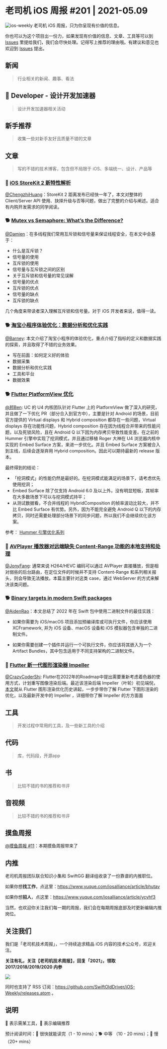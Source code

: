 # 老司机 iOS 周报 #201 | 2021-05.09

![ios-weekly](https://github.com/SwiftOldDriver/iOS-Weekly/blob/master/assets/ios-weekly.png?raw=true)
老司机 iOS 周报，只为你呈现有价值的信息。

你也可以为这个项目出一份力，如果发现有价值的信息、文章、工具等可以到 [Issues](https://github.com/SwiftOldDriver/iOS-Weekly/issues) 里提给我们，我们会尽快处理。记得写上推荐的理由哦。有建议和意见也欢迎到 [Issues](https://github.com/SwiftOldDriver/iOS-Weekly/issues) 提出。

## 新闻

> 行业相关的新闻、趣事、看法

##  Developer - 设计开发加速器

> 设计开发加速器相关活动

## 新手推荐

> 收集一些对新手友好且质量不错的文章

## 文章

> 写的不错的技术博客，包含但不局限于 iOS、多端统一、设计、产品等

### 🐢 [iOS StoreKit 2 新特性解析](https://mp.weixin.qq.com/s/RrkK5M3qYTs2cMi7sWTqrA)

[@ChengzhiHuang](https://github.com/ChengzhiHuang)：StoreKit 2 距离发布已经快一年了，本文对整体的 Client/Server API 使用、抉择升级与否等问题，做出了完整的介绍与阐述。适合有内购开发需求的同学阅读。


### 🐕  [Mutex vs Semaphore: What’s the Difference?](https://www.guru99.com/mutex-vs-semaphore.html)

[@Damien](https://github.com/ZengyiMa)：在多线程我们常用互斥锁和信号量来保证线程安全，在本文中会基于：

* 什么是互斥锁？
* 信号量的使用
* 互斥锁的使用
* 信号量与互斥锁之间的区别
* 关于互斥锁和信号量的常见误解
* 信号量的优点
* 互斥锁的优点
* 信号量的缺点
* 互斥锁的缺点

几个角度来带读者深入理解互斥锁和信号量。对于 iOS 开发者来说，值得一读。

### 🐕 [淘宝小程序体验优化：数据分析和优化实践](https://mp.weixin.qq.com/s/eIeOncrNd_h8-7E8fg4bKg)

[@Barney](https://github.com/BarneyZhaoooo): 本文介绍了淘宝小程序的体验优化，重点介绍了指标的定义和数据实践的探索，并且取得了不错的业务效果。

- 写在前面：如何定义好的体验
- 数据采集
- 数据分析和优化实践
- 工具和平台
- 数据效果

### 🐕 [Flutter PlatformView 优化](https://mp.weixin.qq.com/s/gJXk56yJ5oJREHCUbsdhXg)

[@邦Ben](https://github.com/linwenbang): UC 的 U4 内核团队针对 Flutter 上的 PlatformView 做了深入的研究，并且做了一下优化 PR（部分合入到官方中），主要是针对 Android 的场景，目前官方提供的 Virtual displays 和 Hybrid composition 都存在一些问题，Virtual displays 存在功能性问题，Hybrid composition 存在因为线程合并带来的性能问题，以及死锁风险，且在 Android Q 以下因为内存拷贝导致性能变差。在之前的 Hummer 引擎中实现了挖洞模式，并且通过移植 Roger 大神在 U4 浏览器内核中实现的 Embed Surface 方案，来进一步优化。并且 Embed Surface 方案被合入到主线，后续会逐渐弃用 Hybrid composition。因此可以期待最新的 release 版本。

最终得到的结论：

- 「挖洞模式」的性能仍然是最好的。在挖洞模式能满足的场景下，请考虑优先使用挖洞；
- Embed Surface 除了仅支持 Android 6.0 及以上外，没有明显短板，其帧率在大多数场景下可以与挖洞模式持平；
- 从测试数据看，不合并线程的 HybridComposition 的帧率波动比较大，并不比 Embed Surface 有优势。另外，因为不能完全避免 Android Q 以下的内存拷贝，同时还需要处理部分场景下的同步问题，所以我们不会继续优化该方案。

参考：
[Hummer 引擎优化系列](https://mp.weixin.qq.com/s?__biz=MzUzMjk2ODM1MA==&mid=2247484736&idx=1&sn=c080c85e8eab7152eccc599170613770&chksm=faaa63b1cdddeaa782aee05d96d733623cb4d52f26670b41ab2e9dbf63301aee4995c070fe00&scene=178&cur_album_id=2315269790401298433#rd)


### 🐎 [AVPlayer 播放器对远端缺失 Content-Range 功能的本地支持和处理](https://bbs.noahark.io/t/topic/312)

[@JonyFang](https://github.com/JonyFang): 通常来说 H264/HEVC 编码可以通过 AVPlayer 直接播放，但是相对弱些的后台路由，在定位文件的时候并不支持 Content-Range 和系列相关报头，则会导致无法播放。本篇主要针对这类 case，通过 WebServer 的方式来解决该类问题。

### 🐕 [Binary targets in modern Swift packages](https://www.polpiella.dev/binary-targets-in-modern-swift-packages)

[@AidenRao](https://weibo.com/AidenRao)：本文总结了 2022 年在 Swift 包中使用二进制文件的最佳实践：

- 如果你需要为 iOS/macOS 项目添加预编译库或可执行文件，你应该使用 XCFramework, 并为 iOS 设备、macOS 设备和 iOS 模拟器包含单独的二进制文件。
    
- 如果你需要创建一个插件并运行一个可执行文件，你应该将其嵌入为一个 Artifact Bundles，其中包含适用于不同支持架构的二进制文件。

### 🐢 [Flutter 新一代图形渲染器 Impeller](https://mp.weixin.qq.com/s/PLvlSt3tlX6AjufDm0XVMA)

[@CrazyCoderShi](https://github.com/CrazyCoderShi): Flutter在2022年的Roadmap中提出需要重新考虑着色器的使用方式，计划重写图像渲染后端。最近该渲染后端 Impeller（叶轮）初见端倪，[本文](https://mp.weixin.qq.com/s/PLvlSt3tlX6AjufDm0XVMA)就从 Flutter 图形渲染优化历史讲起，一步步带你了解 Flutter 下图形渲染的优化，以及最新开发中的 Impeller ，详细带你了解 Impeller 的方方面面

## 工具

> 开发过程中常用的工具，及一些新工具的介绍

## 代码

> 库，代码段，开源app

## 书

> 比较不错的书的推荐和书评

## 音视频

> 比较不错的书的推荐和书评

## 摸鱼周报

[@摸鱼周报 #11](https://mp.weixin.qq.com/s/hE9wYlLX8F1sKjIF5eIPVQ)：本期摸鱼周报带来了

## 内推

老司机周报团队联合知识小集和 SwiftGG 翻译组收录了一份靠谱的内推职位。

如果你想**找工作**，点这里：https://www.yuque.com/iosalliance/article/bhutav

如果你想**招人**，点这里：https://www.yuque.com/iosalliance/article/ycyhf3

当然，也欢迎你关注我们每一期的周报，我们会在每期周报底部及时更新编辑内推岗位。

## 关注我们

我们是「老司机技术周报」，一个持续追求精品 iOS 内容的技术公众号，欢迎关注。

**关注有礼，关注【老司机技术周报】，回复「2021」，领取 2017/2018/2019/2020 内参**

![](https://github.com/SwiftOldDriver/iOS-Weekly/blob/master/assets/qrcode_for_wechat.jpg?raw=true)

同时也支持了 RSS 订阅：https://github.com/SwiftOldDriver/iOS-Weekly/releases.atom 。

## 说明

🚧 表示需某工具，🌟 表示编辑推荐

预计阅读时间：🐎 很快就能读完（1 - 10 mins）；🐕 中等 （10 - 20 mins）；🐢 慢（20+ mins）
